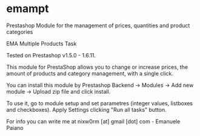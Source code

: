 # emampt
Prestashop Module for the management of prices, quantities and product categories

EMA Multiple Products Task

Tested on Prestashop v1.5.0 - 1.6.11. 

This module for PrestaShop allows you to change or increase prices, the amount of 
products and category management, with a single click.

You can install this module by Prestashop Backend -> Modules -> Add new module -> 
Upload zip file and click install. 

To use it, go to module setup and set parametres (integer values, listboxes and 
checkboxes). Apply Settings clicking "Run all tasks" button.

For info you can write me at nixw0rm [at] gmail [dot] com - Emanuele Paiano
